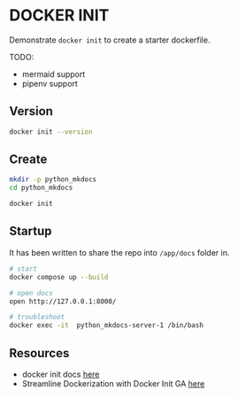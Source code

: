 # DOCKER INIT

Demonstrate `docker init` to create a starter dockerfile.  

TODO:

* mermaid support
* pipenv support

## Version

```sh
docker init --version
```

## Create 

```sh
mkdir -p python_mkdocs
cd python_mkdocs

docker init
```

## Startup

It has been written to share the repo into `/app/docs` folder in.   

```sh
# start
docker compose up --build

# open docs
open http://127.0.0.1:8000/

# troubleshoot 
docker exec -it  python_mkdocs-server-1 /bin/bash
```

## Resources

* docker init docs [here](https://docs.docker.com/reference/cli/docker/init/)
* Streamline Dockerization with Docker Init GA [here](https://www.docker.com/blog/streamline-dockerization-with-docker-init-ga/)